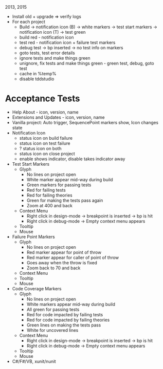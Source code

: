 ﻿2013, 2015
- Install old + upgrade => verify logs
- For each project
  - Build -> notification icon (B) -> white markers -> test start markers -> notification icon (T) -> test green
  - build red - notification icon
  - test red - notification icon + failure test markers
  - debug test -> bp inserted -> no test info on markers
  - goto tests, test error details
  - ignore tests and make things green
  - unignore, fix tests and make things green - green test, debug, goto test
  - cache in %temp%
  - disable tddstudio

# Acceptance Tests
  - Help About - icon, version, name
  - Extensions and Updates - icon, version, name
  - Vanilla project: Auto trigger, SequencePoint markers show, Icon changes state
  - Notification Icon
    - status icon on build failure
    - status icon on test failure
    - ? status icon on both
    - status icon on close project
    - enable shows indicator, disable takes indicator away
  - Test Start Markers
    - Glyph
      - No lines on project open
      - White marker appear mid-way during build
      - Green markers for passing tests
      - Red for failing tests
      - Red for failing theories
      - Green for making the tests pass again
      - Zoom at 400 and back
    - Context Menu
      - Right click in design-mode -> breakpoint is inserted -> bp is hit
      - Right click in debug-mode -> Empty context menu appears
    - Tooltip
    - Mouse
  - Failure Point Markers
    - Glyph
      - No lines on project open
      - Red marker appear for point of throw
      - Red marker appear for caller of point of throw
      - Goes away when the throw is fixed
      - Zoom back to 70 and back
    - Context Menu
    - Tooltip
    - Mouse
  - Code Coverage Markers
    - Glyph
      - No lines on project open
      - White markers appear mid-way during build
      - All green for passing tests
      - Red for code impacted by failing tests
      - Red for code impacted by failing theories
      - Green lines on making the tests pass
      - White for uncovered lines
    - Context Menu
      - Right click in design-mode -> breakpoint is inserted -> bp is hit
      - Right click in debug-mode -> Empty context menu appears
    - Tooltip
    - Mouse
  - C#/F#/VB, xunit/nunit

